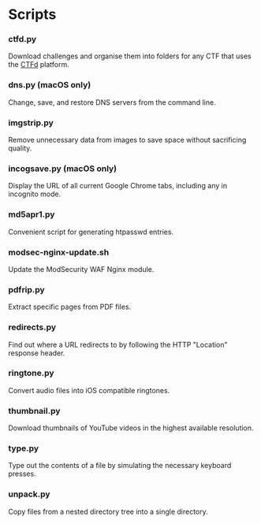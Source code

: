 # Scripts

### ctfd.py
Download challenges and organise them into folders for any CTF that uses the [CTFd](https://github.com/ctfd/ctfd) platform.

### dns.py (macOS only)
Change, save, and restore DNS servers from the command line.

### imgstrip.py
Remove unnecessary data from images to save space without sacrificing quality.

### incogsave.py (macOS only)
Display the URL of all current Google Chrome tabs, including any in incognito mode.

### md5apr1.py
Convenient script for generating htpasswd entries.

### modsec-nginx-update.sh
Update the ModSecurity WAF Nginx module.

### pdfrip.py
Extract specific pages from PDF files.

### redirects.py
Find out where a URL redirects to by following the HTTP "Location" response header.

### ringtone.py
Convert audio files into iOS compatible ringtones.

### thumbnail.py
Download thumbnails of YouTube videos in the highest available resolution.

### type.py
Type out the contents of a file by simulating the necessary keyboard presses.

### unpack.py
Copy files from a nested directory tree into a single directory.
